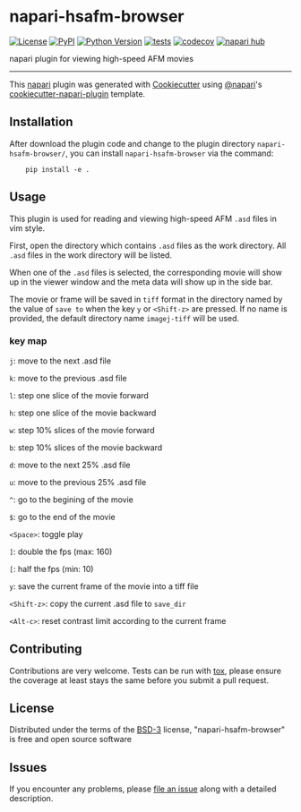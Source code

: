 # napari-hsafm-browser

[![License](https://img.shields.io/pypi/l/napari-hsafm-browser.svg?color=green)](https://github.com/psichen/napari-hsafm-browser/raw/main/LICENSE)
[![PyPI](https://img.shields.io/pypi/v/napari-hsafm-browser.svg?color=green)](https://pypi.org/project/napari-hsafm-browser)
[![Python Version](https://img.shields.io/pypi/pyversions/napari-hsafm-browser.svg?color=green)](https://python.org)
[![tests](https://github.com/psichen/napari-hsafm-browser/workflows/tests/badge.svg)](https://github.com/psichen/napari-hsafm-browser/actions)
[![codecov](https://codecov.io/gh/psichen/napari-hsafm-browser/branch/main/graph/badge.svg)](https://codecov.io/gh/psichen/napari-hsafm-browser)
[![napari hub](https://img.shields.io/endpoint?url=https://api.napari-hub.org/shields/napari-hsafm-browser)](https://napari-hub.org/plugins/napari-hsafm-browser)

napari plugin for viewing high-speed AFM movies

----------------------------------

This [napari] plugin was generated with [Cookiecutter] using [@napari]'s [cookiecutter-napari-plugin] template.

## Installation

After download the plugin code and change to the plugin directory `napari-hsafm-browser/`, you can install `napari-hsafm-browser` via the command:

        pip install -e .

## Usage

This plugin is used for reading and viewing high-speed AFM `.asd` files in vim style.

First, open the directory which contains `.asd` files as the work directory. All `.asd` files in the work directory will be listed.

When one of the `.asd` files is selected, the corresponding movie will show up in the viewer window and the meta data will show up in the side bar.

The movie or frame will be saved in `tiff` format in the directory named by the value of `save to` when the key `y` or `<Shift-z>` are pressed. If no name is provided, the default directory name `imagej-tiff` will be used.

### key map

`j`: move to the next .asd file

`k`: move to the previous .asd file

`l`: step one slice of the movie forward

`h`: step one slice of the movie backward

`w`: step 10% slices of the movie forward

`b`: step 10% slices of the movie backward

`d`: move to the next 25% .asd file

`u`: move to the previous 25% .asd file

`^`: go to the begining of the movie

`$`: go to the end of the movie

`<Space>`: toggle play

`]`: double the fps (max: 160)

`[`: half the fps (min: 10)

`y`: save the current frame of the movie into a tiff file

`<Shift-z>`: copy the current .asd file to `save_dir`

`<Alt-c>`: reset contrast limit according to the current frame

## Contributing

Contributions are very welcome. Tests can be run with [tox], please ensure
the coverage at least stays the same before you submit a pull request.

## License

Distributed under the terms of the [BSD-3] license,
"napari-hsafm-browser" is free and open source software

## Issues

If you encounter any problems, please [file an issue] along with a detailed description.

[napari]: https://github.com/napari/napari
[Cookiecutter]: https://github.com/audreyr/cookiecutter
[@napari]: https://github.com/napari
[MIT]: http://opensource.org/licenses/MIT
[BSD-3]: http://opensource.org/licenses/BSD-3-Clause
[GNU GPL v3.0]: http://www.gnu.org/licenses/gpl-3.0.txt
[GNU LGPL v3.0]: http://www.gnu.org/licenses/lgpl-3.0.txt
[Apache Software License 2.0]: http://www.apache.org/licenses/LICENSE-2.0
[Mozilla Public License 2.0]: https://www.mozilla.org/media/MPL/2.0/index.txt
[cookiecutter-napari-plugin]: https://github.com/napari/cookiecutter-napari-plugin

[file an issue]: https://github.com/psichen/napari-hsafm-browser/issues

[napari]: https://github.com/napari/napari
[tox]: https://tox.readthedocs.io/en/latest/
[pip]: https://pypi.org/project/pip/
[PyPI]: https://pypi.org/
